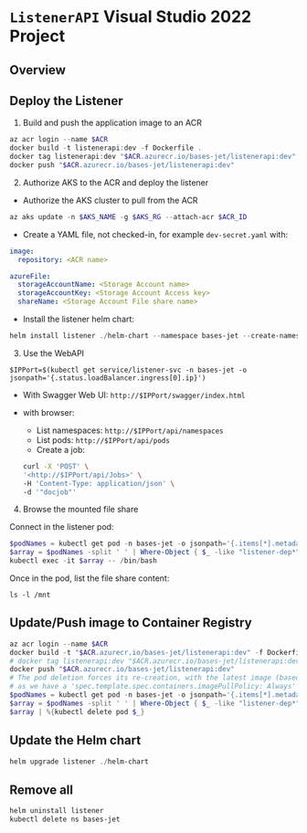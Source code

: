 ﻿# `ListenerAPI` Visual Studio 2022 Project

## Overview

## Deploy the Listener

1. Build and push the application image to an ACR

```powershell
az acr login --name $ACR
docker build -t listenerapi:dev -f Dockerfile .
docker tag listenerapi:dev "$ACR.azurecr.io/bases-jet/listenerapi:dev"
docker push "$ACR.azurecr.io/bases-jet/listenerapi:dev"
```

2. Authorize AKS to the ACR and deploy the listener

- Authorize the AKS cluster to pull from the ACR

```powershell
az aks update -n $AKS_NAME -g $AKS_RG --attach-acr $ACR_ID
```

- Create a YAML file, not checked-in, for example `dev-secret.yaml` with:

```yaml
image:
  repository: <ACR name>

azureFile:
  storageAccountName: <Storage Account name>
  storageAccountKey: <Storage Account Access key>
  shareName: <Storage Account File share name>
```

- Install the listener helm chart:

```powershell
helm install listener ./helm-chart --namespace bases-jet --create-namespace --values ./helm-chart/dev-secret.yaml
```

3. Use the WebAPI

`$IPPort=$(kubectl get service/listener-svc -n bases-jet -o jsonpath='{.status.loadBalancer.ingress[0].ip}')`

- With Swagger Web UI: `http://$IPPort/swagger/index.html`

- with browser:
  - List namespaces: `http://$IPPort/api/namespaces`
  - List pods: `http://$IPPort/api/pods`
  - Create a job:

  ```bash
  curl -X 'POST' \
  '<http://$IPPort/api/Jobs>' \
  -H 'Content-Type: application/json' \
  -d '"docjob"'
  ```

4. Browse the mounted file share

Connect in the listener pod:

```powershell
$podNames = kubectl get pod -n bases-jet -o jsonpath='{.items[*].metadata.name}'
$array = $podNames -split ' ' | Where-Object { $_ -like "listener-dep*" }
kubectl exec -it $array -- /bin/bash
```

Once in the pod, list the file share content:

`ls -l /mnt`

## Update/Push image to Container Registry

```powershell
az acr login --name $ACR
docker build -t "$ACR.azurecr.io/bases-jet/listenerapi:dev" -f Dockerfile .
# docker tag listenerapi:dev "$ACR.azurecr.io/bases-jet/listenerapi:dev"
docker push "$ACR.azurecr.io/bases-jet/listenerapi:dev"
# The pod deletion forces its re-creation, with the latest image (based on its ACR digest)
# as we have a 'spec.template.spec.containers.imagePullPolicy: Always' parameter in place.
$podNames = kubectl get pod -n bases-jet -o jsonpath='{.items[*].metadata.name}'
$array = $podNames -split ' ' | Where-Object { $_ -like "listener-dep*" }
$array | %{kubectl delete pod $_}
```

## Update the Helm chart

```powershell
helm upgrade listener ./helm-chart
```

## Remove all

```powershell
helm uninstall listener
kubectl delete ns bases-jet
```
